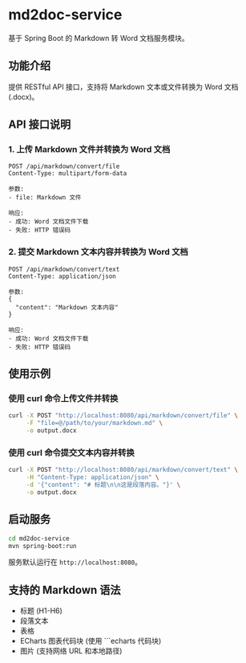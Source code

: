 # md2doc-service

基于 Spring Boot 的 Markdown 转 Word 文档服务模块。

## 功能介绍

提供 RESTful API 接口，支持将 Markdown 文本或文件转换为 Word 文档(.docx)。

## API 接口说明

### 1. 上传 Markdown 文件并转换为 Word 文档

```
POST /api/markdown/convert/file
Content-Type: multipart/form-data

参数:
- file: Markdown 文件

响应:
- 成功: Word 文档文件下载
- 失败: HTTP 错误码
```

### 2. 提交 Markdown 文本内容并转换为 Word 文档

```
POST /api/markdown/convert/text
Content-Type: application/json

参数:
{
  "content": "Markdown 文本内容"
}

响应:
- 成功: Word 文档文件下载
- 失败: HTTP 错误码
```

## 使用示例

### 使用 curl 命令上传文件并转换

```bash
curl -X POST "http://localhost:8080/api/markdown/convert/file" \
     -F "file=@/path/to/your/markdown.md" \
     -o output.docx
```

### 使用 curl 命令提交文本内容并转换

```bash
curl -X POST "http://localhost:8080/api/markdown/convert/text" \
     -H "Content-Type: application/json" \
     -d '{"content": "# 标题\n\n这是段落内容。"}' \
     -o output.docx
```

## 启动服务

```bash
cd md2doc-service
mvn spring-boot:run
```

服务默认运行在 `http://localhost:8080`。

## 支持的 Markdown 语法

- 标题 (H1-H6)
- 段落文本
- 表格
- ECharts 图表代码块 (使用 ```echarts 代码块)
- 图片 (支持网络 URL 和本地路径)